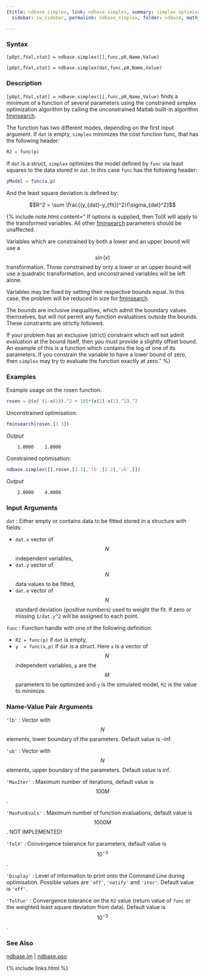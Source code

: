 ```yaml
---
{title: ndbase.simplex, link: ndbase.simplex, summary: simplex optimisation, keywords: sample,
  sidebar: sw_sidebar, permalink: ndbase_simplex, folder: ndbase, mathjax: true}

---
```

 
### Syntax
 
`[pOpt,fVal,stat] = ndbase.simplex([],func,p0,Name,Value)`
 
`[pOpt,fVal,stat] = ndbase.simplex(dat,func,p0,Name,Value)`
 
### Description
  
`[pOpt,fVal,stat] = ndbase.simplex([],func,p0,Name,Value)` finds a
minimum of a function of several parameters using the constrained simplex
optimization algorithm by calling the unconstrained Matlab built-in
algorithm [fminsearch](https://www.mathworks.com/help/matlab/ref/fminsearch.html).
 
The function has two different modes, depending on the first input
argument. If `dat` is empty, `simplex` minimizes the cost function func,
that has the following header:
```matlab
R2 = func(p)
```
 
If `dat` is a struct, `simplex` optimizes the model defined by `func` via
least squares to the data stored in `dat`. In this case `func` has the
following header:
```matlab
yModel = func(x,p)
```
 
And the least square deviation is defined by:
 
$$R^2 = \sum \frac{(y_{dat}-y_{fit})^2}{\sigma_{dat}^2}$$
 
 {% include note.html content=" If options is supplied, then TolX will apply to the transformed
 variables. All other [fminsearch](https://www.mathworks.com/help/matlab/ref/fminsearch.html) parameters should be unaffected.
 
 Variables which are constrained by both a lower and an upper
 bound will use a $$\sin(x)$$ transformation. Those constrained by
 only a lower or an upper bound will use a quadratic
 transformation, and unconstrained variables will be left alone.
 
 Variables may be fixed by setting their respective bounds equal.
 In this case, the problem will be reduced in size for [fminsearch](https://www.mathworks.com/help/matlab/ref/fminsearch.html).
 
 The bounds are inclusive inequalities, which admit the
 boundary values themselves, but will not permit any function
 evaluations outside the bounds. These constraints are strictly
 followed.
 
 If your problem has an exclusive (strict) constraint which will
 not admit evaluation at the bound itself, then you must provide
 a slightly offset bound. An example of this is a function which
 contains the log of one of its parameters. If you constrain the
 variable to have a lower bound of zero, then `simplex` may
 try to evaluate the function exactly at zero." %}
 
### Examples
 
Example usage on the rosen function.
 
```matlab
rosen = @(x) (1-x(1)).^2 + 105*(x(2)-x(1).^2).^2
```
 
Unconstrained optimisation:
 
```matlab
fminsearch(rosen,[3 3])
```
*Output*
```
    1.0000    1.0000
```
 
 
Constrained optimisation:
 
```matlab
ndbase.simplex([],rosen,[3 3],'lb',[2 2],'ub',[])
```
*Output*
```
    2.0000    4.0000
```
 
 
### Input Arguments
 
`dat`
: Either empty or contains data to be fitted stored in a structure with
  fields:
  * `dat.x`   vector of $$N$$ independent variables,
  * `dat.y`   vector of $$N$$ data values to be fitted,
  * `dat.e`   vector of $$N$$ standard deviation (positive numbers)
              used to weight the fit. If zero or missing
              `1/dat.y^2` will be assigned to each point.
 
`func`
: Function handle with one of the following definition:
  * `R2 = func(p)`        if `dat` is empty,
  * `y  = func(x,p)`      if `dat` is a struct.
  Here `x` is a vector of $$N$$ independent variables, `p` are the
  $$M$$ parameters to be optimized and `y` is the simulated model, `R2`
  is the value to minimize.
 
### Name-Value Pair Arguments
 
`'lb'`
: Vector with $$N$$ elements, lower boundary of the parameters. Default
  value is -inf.
 
`'ub'`
: Vector with $$N$$ elements, upper boundary of the parameters. Default
  value is inf.
 
`'MaxIter'`
: Maximum number of iterations, default value is $$100M$$.
 
`'MaxFunEvals'`
: Maximum number of function evaluations, default value is
  $$1000M$$. NOT IMPLEMENTED!
 
`'TolX'`
: Convergence tolerance for parameters, default value is $$10^{-3}$$.
 
`'Display'`
: Level of information to print onto the Command Line during
  optimisation. Possible values are `'off'`, `'notify'` and `'iter'`.
  Default value is `'off'`.
 
`'TolFun'`
: Convergence tolerance on the `R2` value (return value of `func` or
  the weighted least square deviation from data). Default value is
  $$10^{-3}$$.
 
 
### See Also
 
[ndbase.lm](ndbase_lm) \| [ndbase.pso](ndbase_pso)

{% include links.html %}
